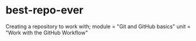 # best-repo-ever
Creating a repository to work with; module = "Git and GitHub basics" unit = "Work with the GitHub Workflow"
